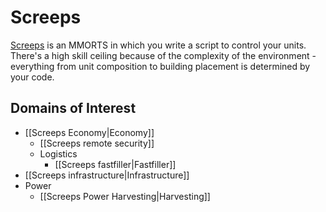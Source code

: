 # Screeps

[Screeps](https://screeps.com/) is an MMORTS in which you write a script to control your units. There's a high skill ceiling because of the complexity of the environment - everything from unit composition to building placement is determined by your code.

## Domains of Interest

- [[Screeps Economy|Economy]]
	- [[Screeps remote security]]
	- Logistics
		- [[Screeps fastfiller|Fastfiller]]
- [[Screeps infrastructure|Infrastructure]]
- Power
	- [[Screeps Power Harvesting|Harvesting]]